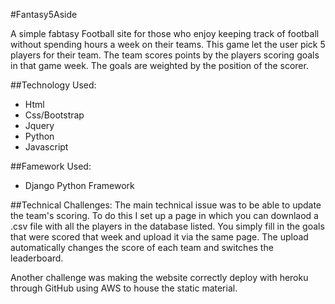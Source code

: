 #Fantasy5Aside

A simple fabtasy Football site for those who enjoy keeping track of football without spending hours a week on their teams. This game let the user pick 5 players for their team. The team scores points by the players scoring goals in that game week. The goals are weighted by the position of the scorer.

##Technology Used:
* Html
* Css/Bootstrap
* Jquery
* Python
* Javascript

##Famework Used:
* Django Python Framework

##Technical Challenges:
The main technical issue was to be able to update the team's scoring. To do this I set up a page in which you can downlaod a .csv file with all the players in the database listed. You simply fill in the goals that were scored that week and upload it via the same page. The upload automatically changes the score of each team and switches the leaderboard.

Another challenge was making the website correctly deploy with heroku through GitHub using AWS to house the static material.

